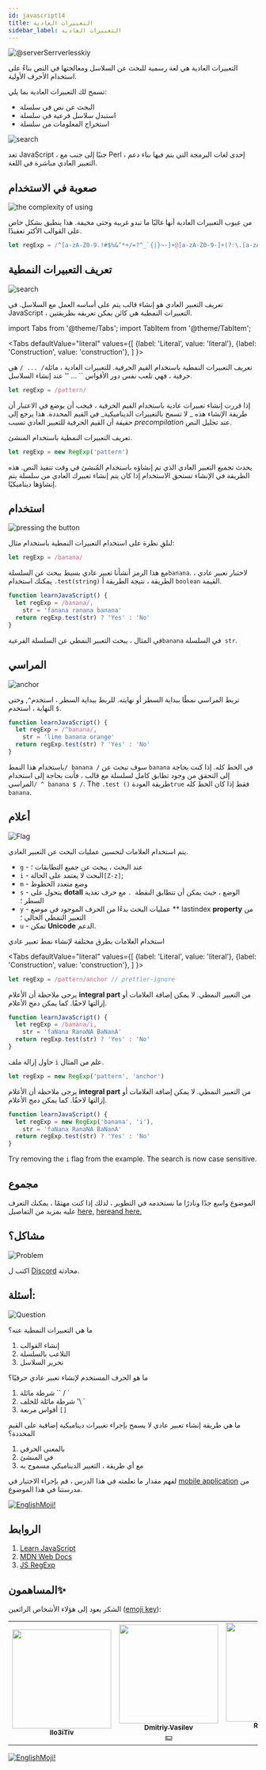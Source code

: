 ```yaml
---
id: javascript14
title: التعبيرات العادية
sidebar_label: التعبيرات العادية
---
```


![@serverSerrverlesskiy](/img/javascript/headers/13.jpg)

التعبيرات العادية هي لغة رسمية للبحث عن السلاسل ومعالجتها في النص بناءً على استخدام الأحرف الأولية.

تسمح لك التعبيرات العادية بما يلي:

- البحث عن نص في سلسلة
- استبدل سلاسل فرعية في سلسلة
- استخراج المعلومات من سلسلة

![search](https://media.giphy.com/media/l46Cy1rHbQ92uuLXa/giphy.gif)

تعد JavaScript ، جنبًا إلى جنب مع Perl ، إحدى لغات البرمجة التي يتم فيها بناء دعم التعبير العادي مباشرة في اللغة.


## صعوبة في الاستخدام

![the complexity of using](https://media.giphy.com/media/5XYsIwzY00ONq/giphy.gif)

من عيوب التعبيرات العادية أنها غالبًا ما تبدو غريبة وحتى مخيفة. هذا ينطبق بشكل خاص على القوالب الأكثر تعقيدًا.

```jsx
let regExp = /^[a-zA-Z0-9.!#$%&’*+/=?^_`{|}~-]+@[a-zA-Z0-9-]+(?:\.[a-zA-Z0-9-]+)*$/
```

## تعريف التعبيرات النمطية

![search](https://media.giphy.com/media/RMwYOO5e8pr1lhL8K7/giphy.gif)

تعريف التعبير العادي هو إنشاء قالب يتم على أساسه العمل مع السلاسل. في JavaScript ، التعبيرات النمطية هي كائن يمكن تعريفه بطريقتين.

import Tabs from '@theme/Tabs';
import TabItem from '@theme/TabItem';

<Tabs
defaultValue="literal"
values={[
{label: 'Literal', value: 'literal'},
{label: 'Construction', value: 'construction'},
]
}>
<TabItem value="literal">

تعريف التعبيرات النمطية باستخدام القيم الحرفية. للتعبيرات العادية ، مائلة`/ ... /` هي حرفية ، فهي تلعب نفس دور الأقواس `` ... '' عند إنشاء السلاسل.

```jsx
let regExp = /pattern/
```

إذا قررت إنشاء تعبيرات عادية باستخدام القيم الحرفية ، فيجب أن يوضع في الاعتبار أن طريقة الإنشاء هذه _ لا تسمح بالتغييرات الديناميكية_ في القيم المحددة. هذا يرجع إلى حقيقة أن القيم الحرفية للتعبير العادي تسبب _precompilation_ عند تحليل النص.

  </TabItem>
  
  <TabItem value="construction">

تعريف التعبيرات النمطية باستخدام المنشئ.

```jsx
let regExp = new RegExp('pattern')
```

يحدث تجميع التعبير العادي الذي تم إنشاؤه باستخدام المُنشئ في وقت تنفيذ النص. هذه الطريقة في الإنشاء تستحق الاستخدام إذا كان يتم إنشاء تعبيرك العادي من سلسلة يتم إنشاؤها ديناميكيًا.

  </TabItem>
</Tabs>

## استخدام

![pressing the button](https://media.giphy.com/media/12hhLP67q6PqCs/giphy.gif)

لنلقِ نظرة على استخدام التعبيرات النمطية باستخدام مثال:

```jsx
let regExp = /banana/
```

مع هذا الرمز أنشأنا تعبير عادي بسيط يبحث عن السلسلة`banana`. لاختبار تعبير عادي ، يمكنك استخدام `.test(string)` الطريقة ، نتيجة الطريقة أ `boolean` القيمة.

```jsx live
function learnJavaScript() {
  let regExp = /banana/,
    str = 'fanana ranana banana'
  return regExp.test(str) ? 'Yes' : 'No'
}
```

في المثال ، يبحث التعبير النمطي عن السلسلة الفرعية`banana` في السلسلة` str`.

## المراسي

![anchor](https://media.giphy.com/media/3ohze1LSWrEGCML02Y/giphy.gif)

تربط المراسي نمطًا ببداية السطر أو نهايته. للربط ببداية السطر ، استخدم`^`, وحتى النهاية ، استخدم `$`.

```jsx live
function learnJavaScript() {
  let regExp = /^banana/,
    str = 'lime banana orange'
  return regExp.test(str) ? 'Yes' : 'No'
}
```

باستخدام هذا النمط`/ banana /` سوف تبحث عن `banana` في الخط كله. إذا كنت بحاجة إلى التحقق من وجود تطابق كامل لسلسلة مع قالب ، فأنت بحاجة إلى استخدام المراسي`/ ^ banana $ /`. The `.test ()` طريقة العودة`true`  فقط إذا كان الخط كله` banana`.

## أعلام

![Flag](https://media.giphy.com/media/ihRmRCxJuIi3pCORTL/giphy.gif)

يتم استخدام العلامات لتحسين عمليات البحث عن التعبير العادي.

- `g` - عند البحث ، يبحث عن جميع التطابقات ؛
- `i` - البحث لا يعتمد على الحالة`[Z-z]`;
- `m` - وضع متعدد الخطوط
- `s` - يتحول على **dotall** الوضع ، حيث يمكن أن تتطابق النقطة` .` مع حرف تغذية السطر ؛
- `y` - عمليات البحث بدءًا من الحرف الموجود في موضع ** lastindex **property** من التعبير النمطي الحالي ؛
- `u` - تمكن **Unicode** الدعم.

استخدام العلامات بطرق مختلفة لإنشاء نمط تعبير عادي

<Tabs
defaultValue="literal"
values={[
{label: 'Literal', value: 'literal'},
{label: 'Construction', value: 'construction'},
]
}>
<TabItem value="literal">

```jsx
let regExp = /pattern/anchor // prettier-ignore
```

يرجى ملاحظة أن الأعلام **integral part** من التعبير النمطي. لا يمكن إضافة العلامات أو إزالتها لاحقًا. كما يمكن دمج الأعلام.

```jsx live
function learnJavaScript() {
  let regExp = /banana/i,
    str = 'faNana RanaNA BaNanA'
  return regExp.test(str) ? 'Yes' : 'No'
}
```

حاول إزالة ملف `i` علم من المثال.
</TabItem>
<TabItem value="construction">

```jsx
let regExp = new RegExp('pattern', 'anchor')
```

يرجى ملاحظة أن الأعلام **integral part** من التعبير النمطي. لا يمكن إضافة العلامات أو إزالتها لاحقًا. كما يمكن دمج الأعلام.

```jsx live
function learnJavaScript() {
  let regExp = new RegExp('banana', 'i'),
    str = 'faNana RanaNA BaNanA'
  return regExp.test(str) ? 'Yes' : 'No'
}
```

Try removing the `i` flag from the example. The search is now case sensitive.
</TabItem>
</Tabs>

## مجموع

الموضوع واسع جدًا ونادرًا ما نستخدمه في التطوير ، لذلك إذا كنت مهتمًا ، يمكنك التعرف عليه بمزيد من التفاصيل [here,](https://learn.javascript.ru/regular-expressions) [here](https://developer.mozilla.org/en/docs/Web/JavaScript/Guide/Regular_Expressions)[and here.](https://tuhub.ru/frontend/js-regexp)

## مشاكل؟

![Problem](https://media.giphy.com/media/xTiTnGeUsWOEwsGoG4/giphy.gif)

اكتب ل [Discord](https://discord.gg/6GDAfXn) محادثة.

## أسئلة:

![Question](https://media.giphy.com/media/l0HlRnAWXxn0MhKLK/giphy.gif)

ما هي التعبيرات النمطية عنه؟

1. إنشاء القوالب
2. التلاعب بالسلسلة
3. تحرير السلاسل

ما هو الحرف المستخدم لإنشاء تعبير عادي حرفيًا؟

1. شرطة مائلة `` / `
2. شرطة مائلة للخلف '\ `
3. أقواس مربعة `[]`

ما هي طريقة إنشاء تعبير عادي لا يسمح بإجراء تغييرات ديناميكية إضافية على القيم المحددة؟

1. بالمعنى الحرفي
2. في المنشئ
3. مع أي طريقة ، التغيير الديناميكي مسموح به

لفهم مقدار ما تعلمته في هذا الدرس ، قم بإجراء الاختبار في [mobile application](http://onelink.to/njhc95) من مدرستنا في هذا الموضوع.

[![EnglishMoji!](/img/logo/NeuroCoder.png)](https://vk.com/neurocoder)

## الروابط

1. [Learn JavaScript](https://learn.javascript.ru/regular-expressions)
2. [MDN Web Docs](https://developer.mozilla.org/ru/docs/Web/JavaScript/Guide/Regular_Expressions)
3. [JS RegExp](https://tuhub.ru/frontend/js-regexp)

## المساهمون✨

الشكر يعود إلى هؤلاء الأشخاص الرائعين ([emoji key](https://allcontributors.org/docs/en/emoji-key)):

<table>
  <tr> 
    <td align="center"><a href="https://github.com/IIo3iTiv"><img src="https://avatars1.githubusercontent.com/u/72025062?v=4?s=200" width="200px;" alt=""/><br /><sub><b>IIo3iTiv</b></sub></a><br /><a href="https://github.com/gHashTag/react-native-village/commits?author=IIo3iTiv" title="Documentation">  </a></td>
    <td align="center"><a href="https://fullstackserverless.github.io/"><img src="https://avatars0.githubusercontent.com/u/6774813?v=4?s=200" width="200px;" alt=""/><br /><sub><b>Dmitriy Vasilev</b></sub></a><br /><a href="#financial-gHashTag" title="Financial">💵</a></td>
    <td align="center"><a href="https://github.com/Resoner2005"><img src="https://avatars1.githubusercontent.com/u/75675814?v=4?s=200" width="200px;" alt=""/><br /><sub><b>Resoner2005</b></sub></a><br /><a href="https://github.com/gHashTag/react-native-village/issues?q=author%3AResoner2005" title="Bug reports">🐛 🎨 🖋</a></td>
    <td align="center"><a href="https://github.com/Navernoss"><img src="https://avatars0.githubusercontent.com/u/75784137?v=4?s=200" width="200px;" alt=""/><br /><sub><b>Navernoss</b></sub></a><br /><a href="#content-Navernoss" title="Content">🖋 🐛 🎨 </a></td>
  </tr>
  
</table>

[![EnglishMoji!](/img/logo/NeuroCoder.png)](https://vk.com/neurocoder)
